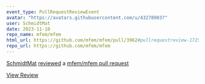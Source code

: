 ```yaml
---
event_type: PullRequestReviewEvent
avatar: "https://avatars.githubusercontent.com/u/43278903?"
user: SchmidtMat
date: 2023-11-10
repo_name: mfem/mfem
html_url: https://github.com/mfem/mfem/pull/3962#pullrequestreview-1725694767
repo_url: https://github.com/mfem/mfem
---
```


<a href='https://github.com/SchmidtMat' target='_blank'>SchmidtMat</a> <a href='https://github.com/mfem/mfem/pull/3962#pullrequestreview-1725694767' target='_blank'>reviewed</a> a <a href='https://github.com/mfem/mfem/pull/3962' target='_blank'>mfem/mfem pull request</a>

<small></small>

<a href='https://github.com/mfem/mfem/pull/3962#pullrequestreview-1725694767' target='_blank'>View Review</a>